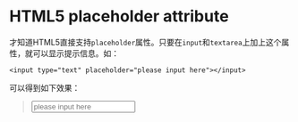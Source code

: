 # HTML5 placeholder attribute

才知道HTML5直接支持`placeholder`属性。只要在`input`和`textarea`上加上这个属性，就可以显示提示信息。如：

    <input type="text" placeholder="please input here"></input>

可以得到如下效果：

> <input type="text" placeholder="please input here"></input>